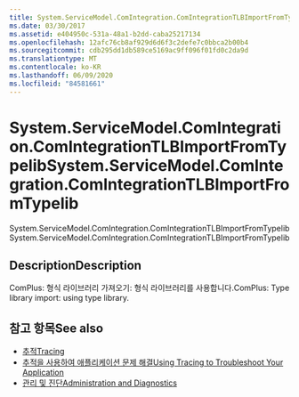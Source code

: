 ```yaml
---
title: System.ServiceModel.ComIntegration.ComIntegrationTLBImportFromTypelib
ms.date: 03/30/2017
ms.assetid: e404950c-531a-48a1-b2dd-caba25217134
ms.openlocfilehash: 12afc76cb8af929d6d6f3c2defe7c0bbca2b00b4
ms.sourcegitcommit: cdb295dd1db589ce5169ac9ff096f01fd0c2da9d
ms.translationtype: MT
ms.contentlocale: ko-KR
ms.lasthandoff: 06/09/2020
ms.locfileid: "84581661"
---
```

# <a name="systemservicemodelcomintegrationcomintegrationtlbimportfromtypelib"></a><span data-ttu-id="f9de3-102">System.ServiceModel.ComIntegration.ComIntegrationTLBImportFromTypelib</span><span class="sxs-lookup"><span data-stu-id="f9de3-102">System.ServiceModel.ComIntegration.ComIntegrationTLBImportFromTypelib</span></span>
<span data-ttu-id="f9de3-103">System.ServiceModel.ComIntegration.ComIntegrationTLBImportFromTypelib</span><span class="sxs-lookup"><span data-stu-id="f9de3-103">System.ServiceModel.ComIntegration.ComIntegrationTLBImportFromTypelib</span></span>  
  
## <a name="description"></a><span data-ttu-id="f9de3-104">Description</span><span class="sxs-lookup"><span data-stu-id="f9de3-104">Description</span></span>  
 <span data-ttu-id="f9de3-105">ComPlus: 형식 라이브러리 가져오기: 형식 라이브러리를 사용합니다.</span><span class="sxs-lookup"><span data-stu-id="f9de3-105">ComPlus: Type library import: using type library.</span></span>  
  
## <a name="see-also"></a><span data-ttu-id="f9de3-106">참고 항목</span><span class="sxs-lookup"><span data-stu-id="f9de3-106">See also</span></span>

- [<span data-ttu-id="f9de3-107">추적</span><span class="sxs-lookup"><span data-stu-id="f9de3-107">Tracing</span></span>](index.md)
- [<span data-ttu-id="f9de3-108">추적을 사용하여 애플리케이션 문제 해결</span><span class="sxs-lookup"><span data-stu-id="f9de3-108">Using Tracing to Troubleshoot Your Application</span></span>](using-tracing-to-troubleshoot-your-application.md)
- [<span data-ttu-id="f9de3-109">관리 및 진단</span><span class="sxs-lookup"><span data-stu-id="f9de3-109">Administration and Diagnostics</span></span>](../index.md)
